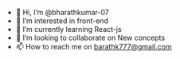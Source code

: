 - 👋 Hi, I’m @bharathkumar-07
- 👀 I’m interested in front-end
- 🌱 I’m currently learning React-js
- 💞️ I’m looking to collaborate on New concepts
- 📫 How to reach me on barathk777@gmail.com

<!---
bharathkumar-07/bharathkumar-07 is a ✨ special ✨ repository because its `README.md` (this file) appears on your GitHub profile.
You can click the Preview link to take a look at your changes.
--->
